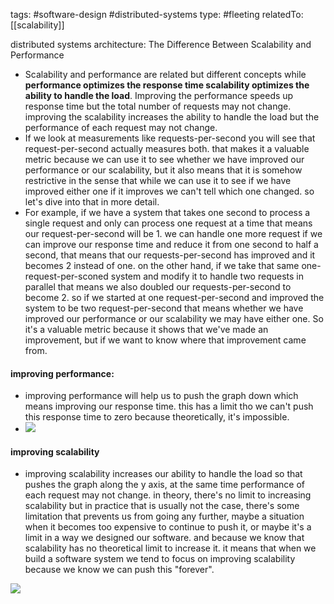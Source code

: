 tags: #software-design #distributed-systems 
type: #fleeting 
relatedTo: [[scalability]]


distributed systems architecture: The Difference Between Scalability and Performance

- Scalability and performance are related but different concepts while **performance optimizes the response time scalability optimizes the ability to handle the load**. Improving the performance speeds up response time but the total number of requests may not change. improving the scalability increases the ability to handle the load but the performance of each request may not change.
- If we look at measurements like requests-per-second you will see that request-per-second actually measures both. that makes it a valuable metric because we can use it to see whether we have improved our performance or our scalability, but it also means that it is somehow restrictive in the sense that while we can use it to see if we have improved either one if it improves we can't tell which one changed. so let's dive into that in more detail.
- For example, if we have a system that takes one second to process a single request and only can process one request at a time that means our request-per-second will be 1. we can handle one more request if we can improve our response time and reduce it from one second to half a second, that means that our requests-per-second has improved and it becomes 2 instead of one. on the other hand, if we take that same one-request-per-sconed system and modify it to handle two requests in parallel that means we also doubled our requests-per-second to become 2. so if we started at one request-per-second and improved the system to be two request-per-second that means whether we have improved our performance or our scalability we may have either one. So it's a valuable metric because it shows that we've made an improvement, but if we want to know where that improvement came from.

#### **improving performance:**

- improving performance will help us to push the graph down which means improving our response time. this has a limit tho we can't push this response time to zero because theoretically, it's impossible.
- ![](https://firebasestorage.googleapis.com/v0/b/firescript-577a2.appspot.com/o/imgs%2Fapp%2Fsoftware-architecture%2FCkzaWSbGL9.png?alt=media&token=41925dbc-9775-4c55-8df0-11a68f26b441)


#### **improving scalability**

- improving scalability increases our ability to handle the load so that pushes the graph along the y axis, at the same time performance of each request may not change. in theory, there's no limit to increasing scalability but in practice that is usually not the case, there's some limitation that prevents us from going any further, maybe a situation when it becomes too expensive to continue to push it, or maybe it's a limit in a way we designed our software. and because we know that scalability has no theoretical limit to increase it. it means that when we build a software system we tend to focus on improving scalability because we know we can push this "forever".

![](https://firebasestorage.googleapis.com/v0/b/firescript-577a2.appspot.com/o/imgs%2Fapp%2Fsoftware-architecture%2FKgqDpt0xFs.png?alt=media&token=18ce3ae5-8d10-42c3-8f0a-0fab648bf411)